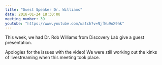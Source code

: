 ```yaml
---
title: "Guest Speaker Dr. Williams"
date: 2018-01-24 18:30:00
meeting_number: 39
youtube: "https://www.youtube.com/watch?v=NjfNu9oX9hk"
---
```

This week, we had Dr. Rob Williams from Discovery Lab give a guest presentation.

Apologies for the issues with the video! We were still working out the kinks of livestreaming when this meeting took place.
